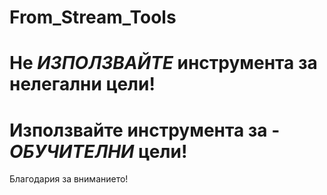 # From_Stream_Tools
# Не *ИЗПОЛЗВАЙТЕ* инструмента за нелегални цели!
# Използвайте инструмента за - *ОБУЧИТЕЛНИ* цели!
Благодария за вниманието!
